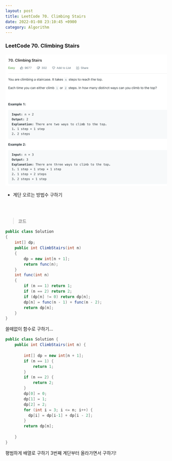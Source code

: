 ```yaml
---
layout: post
title: LeetCode 70. Climbing Stairs
date: 2022-01-08 23:10:45 +0900
category: Algorithm
---
```

### LeetCode 70. Climbing Stairs

![](/assets/img/leetcode/70.png)

- 계단 오르는 방법수 구하기

<br><br>

>코드

```c#
public class Solution
{
    int[] dp;
    public int ClimbStairs(int n)
    {
        dp = new int[n + 1];
        return func(n);
    }
    int func(int n)
    {
        if (n == 1) return 1;
        if (n == 2) return 2;
        if (dp[n] != 0) return dp[n];
        dp[n] = func(n - 1) + func(n - 2);
        return dp[n];
    }
}
```

쓸떼없이 함수로 구하기...

```c#
public class Solution {
    public int ClimbStairs(int n) {
        
        int[] dp = new int[n + 1];
        if (n == 1) {
            return 1;
        }
        if (n == 2) {
            return 2;
        }
        dp[0] = 0;
        dp[1] = 1;
        dp[2] = 2;
        for (int i = 3; i <= n; i++) {
          dp[i] = dp[i-1] + dp[i - 2];
        }
        return dp[n];
      
    }
}
```

평범하게 배열로 구하기 3번째 계단부터 올라가면서 구하기!

